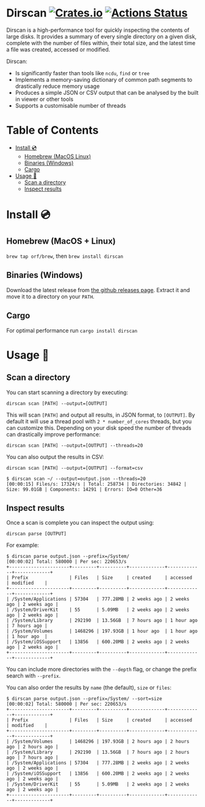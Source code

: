 # Dirscan [![Crates.io](https://img.shields.io/crates/v/dirscan.svg)](https://crates.io/crates/dirscan) [![Actions Status](https://github.com/orf/dirscan/workflows/CI/badge.svg)](https://github.com/orf/dirscan/actions)

Dirscan is a high-performance tool for quickly inspecting the contents of large disks. It provides a summary of every 
single directory on a given disk, complete with the number of files within, their total size, and the latest time a 
file was created, accessed or modified. 

Dirscan:

* Is significantly faster than tools like `ncdu`, `find` or `tree`
* Implements a memory-saving dictionary of common path segments to drastically reduce memory usage 
* Produces a simple JSON or CSV output that can be analysed by the built in viewer or other tools
* Supports a customisable number of threads
 

Table of Contents
=================

   * [Install :cd:](#install-cd)
      * [Homebrew (MacOS   Linux)](#homebrew-macos--linux)
      * [Binaries (Windows)](#binaries-windows)
      * [Cargo](#cargo)
   * [Usage :saxophone:](#usage-saxophone)
      * [Scan a directory](#scan-a-directory)
      * [Inspect results](#inspect-results)

# Install :cd:

## Homebrew (MacOS + Linux)

`brew tap orf/brew`, then `brew install dirscan`

## Binaries (Windows)

Download the latest release from [the github releases page](https://github.com/orf/dirscan/releases). Extract it 
and move it to a directory on your `PATH`.

## Cargo

For optimal performance run `cargo install dirscan`

# Usage :saxophone:

## Scan a directory

You can start scanning a directory by executing:

`dirscan scan [PATH] --output=[OUTPUT]`

This will scan `[PATH]` and output all results, in JSON format, to `[OUTPUT]`. By default it will use a thread pool with 
`2 * number_of_cores` threads, but you can customize this. Depending on your disk speed the number of threads can 
drastically improve performance:

`dirscan scan [PATH] --output=[OUTPUT] --threads=20`
 
You can also output the results in CSV:

`dirscan scan [PATH] --output=[OUTPUT] --format=csv`

```
$ dirscan scan ~/ --output=output.json --threads=20
[00:00:15] Files/s: 17324/s | Total: 258734 | Directories: 34842 | Size: 99.01GB | Components: 14291 | Errors: IO=0 Other=36
```
 
## Inspect results

Once a scan is complete you can inspect the output using:

`dirscan parse [OUTPUT]`

For example:

```
$ dirscan parse output.json --prefix=/System/
[00:00:02] Total: 580000 | Per sec: 220653/s
+----------------------+---------+----------+-------------+-------------+-------------+
| Prefix               | Files   | Size     | created     | accessed    | modified    |
+----------------------+---------+----------+-------------+-------------+-------------+
| /System/Applications | 57304   | 777.28MB | 2 weeks ago | 2 weeks ago | 2 weeks ago |
| /System/DriverKit    | 55      | 5.09MB   | 2 weeks ago | 2 weeks ago | 2 weeks ago |
| /System/Library      | 292190  | 13.56GB  | 7 hours ago | 1 hour ago  | 7 hours ago |
| /System/Volumes      | 1468296 | 197.93GB | 1 hour ago  | 1 hour ago  | 1 hour ago  |
| /System/iOSSupport   | 13856   | 600.20MB | 2 weeks ago | 2 weeks ago | 2 weeks ago |
+----------------------+---------+----------+-------------+-------------+-------------+
```

You can include more directories with the `--depth` flag, or change the prefix search with `--prefix`.

You can also order the results by `name` (the default), `size` or `files`:

```
$ dirscan parse output.json --prefix=/System/ --sort=size
[00:00:02] Total: 580000 | Per sec: 220653/s
+----------------------+---------+----------+-------------+-------------+-------------+
| Prefix               | Files   | Size     | created     | accessed    | modified    |
+----------------------+---------+----------+-------------+-------------+-------------+
| /System/Volumes      | 1468296 | 197.93GB | 2 hours ago | 2 hours ago | 2 hours ago |
| /System/Library      | 292190  | 13.56GB  | 7 hours ago | 2 hours ago | 7 hours ago |
| /System/Applications | 57304   | 777.28MB | 2 weeks ago | 2 weeks ago | 2 weeks ago |
| /System/iOSSupport   | 13856   | 600.20MB | 2 weeks ago | 2 weeks ago | 2 weeks ago |
| /System/DriverKit    | 55      | 5.09MB   | 2 weeks ago | 2 weeks ago | 2 weeks ago |
+----------------------+---------+----------+-------------+-------------+-------------+
```